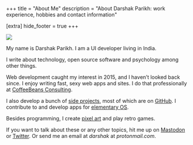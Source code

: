 +++
title = "About Me"
description = "About Darshak Parikh: work experience, hobbies and contact information"

[extra]
hide_footer = true
+++

<div class="headshot"><img src="/images/photo.jpg"></div>

My name is Darshak Parikh. I am a UI developer living in India.

I write about technology, open source software and psychology among other things.

Web development caught my interest in 2015, and I haven’t looked back since. I enjoy writing fast, sexy web apps and sites. I do that professionally at [CoffeeBeans Consulting](https://www.coffeebeans.io).

I also develop a bunch of [side projects](/projects), most of which are on [GitHub](https://github.com/dar5hak). I contribute to and develop apps for [elementary OS](https://elementary.io/).

Besides programming, I create [pixel art](https://www.deviantart.com/blockydreams) and play retro games.

If you want to talk about these or any other topics, hit me up on [Mastodon](https://im-in.space/@dubiousdisc) or [Twitter](https://twitter.com/dar5hak). Or send me an email at _darshak_ at _protonmail.com_.